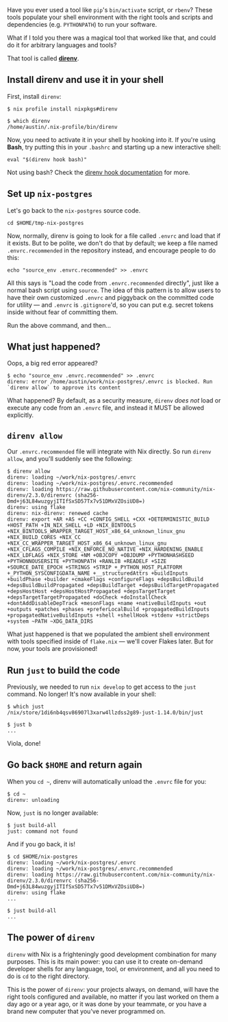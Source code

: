 Have you ever used a tool like `pip`'s `bin/activate` script, or `rbenv`? These
tools populate your shell environment with the right tools and scripts and
dependencies (e.g. `PYTHONPATH`) to run your software.

What if I told you there was a magical tool that worked like that, and could do
it for arbitrary languages and tools?

That tool is called **[direnv](https://direnv.net)**.

## Install direnv and use it in your shell

First, install `direnv`:

```
$ nix profile install nixpkgs#direnv
```

```
$ which direnv
/home/austin/.nix-profile/bin/direnv
```

Now, you need to activate it in your shell by hooking into it. If you're using
**Bash**, try putting this in your `.bashrc` and starting up a new interactive
shell:

```
eval "$(direnv hook bash)"
```

Not using bash? Check the
[direnv hook documentation](https://direnv.net/docs/hook.html) for more.

## Set up `nix-postgres`

Let's go back to the `nix-postgres` source code.

```
cd $HOME/tmp-nix-postgres
```

Now, normally, direnv is going to look for a file called `.envrc` and load that
if it exists. But to be polite, we don't do that by default; we keep a file
named `.envrc.recommended` in the repository instead, and encourage people to do
this:

```
echo "source_env .envrc.recommended" >> .envrc
```

All this says is "Load the code from `.envrc.recommended` directly", just like a
normal bash script using `source`. The idea of this pattern is to allow users to
have their own customized `.envrc` and piggyback on the committed code for
utility &mdash; and `.envrc` is `.gitignore`'d, so you can put e.g. secret
tokens inside without fear of committing them.

Run the above command, and then...

## What just happened?

Oops, a big red error appeared?

```
$ echo "source_env .envrc.recommended" >> .envrc
direnv: error /home/austin/work/nix-postgres/.envrc is blocked. Run `direnv allow` to approve its content
```

What happened? By default, as a security measure, `direnv` _does not_ load or
execute any code from an `.envrc` file, and instead it MUST be allowed
explicitly.

## `direnv allow`

Our `.envrc.recommended` file will integrate with Nix directly. So run
`direnv allow`, and you'll suddenly see the following:

```
$ direnv allow
direnv: loading ~/work/nix-postgres/.envrc
direnv: loading ~/work/nix-postgres/.envrc.recommended
direnv: loading https://raw.githubusercontent.com/nix-community/nix-direnv/2.3.0/direnvrc (sha256-Dmd+j63L84wuzgyjITIfSxSD57Tx7v51DMxVZOsiUD8=)
direnv: using flake
direnv: nix-direnv: renewed cache
direnv: export +AR +AS +CC +CONFIG_SHELL +CXX +DETERMINISTIC_BUILD +HOST_PATH +IN_NIX_SHELL +LD +NIX_BINTOOLS +NIX_BINTOOLS_WRAPPER_TARGET_HOST_x86_64_unknown_linux_gnu +NIX_BUILD_CORES +NIX_CC +NIX_CC_WRAPPER_TARGET_HOST_x86_64_unknown_linux_gnu +NIX_CFLAGS_COMPILE +NIX_ENFORCE_NO_NATIVE +NIX_HARDENING_ENABLE +NIX_LDFLAGS +NIX_STORE +NM +OBJCOPY +OBJDUMP +PYTHONHASHSEED +PYTHONNOUSERSITE +PYTHONPATH +RANLIB +READELF +SIZE +SOURCE_DATE_EPOCH +STRINGS +STRIP +_PYTHON_HOST_PLATFORM +_PYTHON_SYSCONFIGDATA_NAME +__structuredAttrs +buildInputs +buildPhase +builder +cmakeFlags +configureFlags +depsBuildBuild +depsBuildBuildPropagated +depsBuildTarget +depsBuildTargetPropagated +depsHostHost +depsHostHostPropagated +depsTargetTarget +depsTargetTargetPropagated +doCheck +doInstallCheck +dontAddDisableDepTrack +mesonFlags +name +nativeBuildInputs +out +outputs +patches +phases +preferLocalBuild +propagatedBuildInputs +propagatedNativeBuildInputs +shell +shellHook +stdenv +strictDeps +system ~PATH ~XDG_DATA_DIRS
```

What just happened is that we populated the ambient shell environment with tools
specified inside of `flake.nix` &mdash; we'll cover Flakes later. But for now,
your tools are provisioned!

## Run `just` to build the code

Previously, we needed to run `nix develop` to get access to the `just` command.
No longer! It's now available in your shell:

```
$ which just
/nix/store/1di6nb4qsv86907l3xarw4llzdss2g89-just-1.14.0/bin/just
```

```
$ just b
...
```

Viola, done!

## Go back `$HOME` and return again

When you `cd ~`, direnv will automatically unload the `.envrc` file for you:

```
$ cd ~
direnv: unloading
```

Now, `just` is no longer available:

```
$ just build-all
just: command not found
```

And if you go back, it is!

```
$ cd $HOME/nix-postgres
direnv: loading ~/work/nix-postgres/.envrc
direnv: loading ~/work/nix-postgres/.envrc.recommended
direnv: loading https://raw.githubusercontent.com/nix-community/nix-direnv/2.3.0/direnvrc (sha256-Dmd+j63L84wuzgyjITIfSxSD57Tx7v51DMxVZOsiUD8=)
direnv: using flake
...
```

```
$ just build-all
...
```

## The power of `direnv`

`direnv` with Nix is a frighteningly good development combination for many
purposes. This is its main power: you can use it to create on-demand developer
shells for any language, tool, or environment, and all you need to do is `cd` to
the right directory.

This is the power of `direnv`: your projects always, on demand, will have the
right tools configured and available, no matter if you last worked on them a day
ago or a year ago, or it was done by your teammate, or you have a brand new
computer that you've never programmed on.

